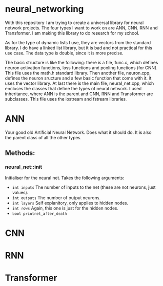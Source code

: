 # neural_networking
With this repository I am trying to create a universal library for neural network projects. The four types I want to work on are ANN, CNN, RNN and Transformer. I am making this library to do research for my school.

As for the type of dynamic lists I use, they are vectors from the standard library. I do have a linked list library, but it is bad and not practical for this use case. The data type is double, since it is more precise.

The basic structure is like the following: there is a file, func.c, which defines neuron activation functions, loss functions and pooling functions (for CNN). This file uses the math.h standard library. Then another file, neuron.cpp, defines the neuron sructure and a few basic function that come with it. It uses the vector library. At last there is the main file, neural_net.cpp, which encloses the classes that define the types of neural network. I used inheritance, where ANN is the parent and CNN, RNN and Transformer are subclasses. This file uses the iostream and fstream libraries. 

# ANN
Your good old Artificial Neural Network. Does what it should do. It is also the parent class of all the other types.
## Methods:
### neural_net::init
Initialiser for the neural net. Takes the following arguments:
* `int inputs`    The number of inputs to the net (these are not neurons, just values).
* `int outputs`   The number of output neurons.
* `int layers`    Self explanitory, only applies to hidden nodes.
* `int rows`      Again, this one is just for the hidden nodes.
* `bool printnet_after_death` 

# CNN

# RNN

# Transformer
